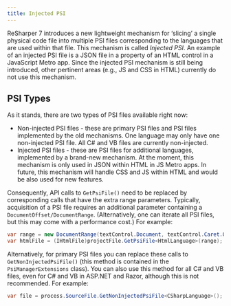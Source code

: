 ```yaml
---
title: Injected PSI
---
```


ReSharper 7 introduces a new lightweight mechanism for ‘slicing’ a single physical code file into multiple PSI files corresponding to the languages that are used within that file. This mechanism is called _Injected PSI_. An example of an injected PSI file is a JSON file in a property of an HTML control in a JavaScript Metro app. Since the injected PSI mechanism is still being introduced, other pertinent areas (e.g., JS and CSS in HTML) currently do not use this mechanism.

## PSI Types

As it stands, there are two types of PSI files available right now:

* Non-injected PSI files - these are primary PSI files and PSI files implemented by the old mechanisms. One language may only have one non-injected PSI file. All C# and VB files are currently non-injected.
* Injected PSI files - these are PSI files for additional languages, implemented by a brand-new mechanism. At the moment, this mechanism is only used in JSON within HTML in JS Metro apps. In future, this mechanism will handle CSS and JS within HTML and would be also used for new features.

Consequently, API calls to `GetPsiFile()` need to be replaced by corresponding calls that have the extra range parameters. Typically, acquisition of a PSI file requires an additional parameter containing a `DocumentOffset/DocumentRange`. (Alternatively, one can iterate all PSI files, but this may come with a performance cost.) For example:

```csharp
var range = new DocumentRange(textControl.Document, textControl.Caret.Offset());
var htmlFile = (IHtmlFile)projectFile.GetPsiFile<HtmlLanguage>(range);
```

Alternatively, for primary PSI files you can replace these calls to `GetNonInjectedPsiFile()` (this method is contained in the `PsiManagerExtensions` class). You can also use this method for all C# and VB files, even for C# and VB in ASP.NET and Razor, although this is not recommended. For example:

```csharp
var file = process.SourceFile.GetNonInjectedPsiFile<CSharpLanguage>();
```
